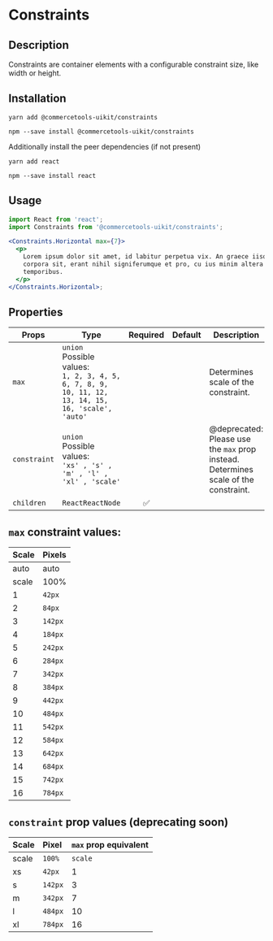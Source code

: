 <!-- THIS IS AN AUTOGENERATED FILE. DO NOT EDIT THIS FILE DIRECTLY. -->
<!-- This file is created by the `yarn generate-readme` script. -->

# Constraints

## Description

Constraints are container elements with a configurable constraint size, like width or height.

## Installation

```
yarn add @commercetools-uikit/constraints
```

```
npm --save install @commercetools-uikit/constraints
```

Additionally install the peer dependencies (if not present)

```
yarn add react
```

```
npm --save install react
```

## Usage

```jsx
import React from 'react';
import Constraints from '@commercetools-uikit/constraints';

<Constraints.Horizontal max={7}>
  <p>
    Lorem ipsum dolor sit amet, id labitur perpetua vix. An graece iisque
    corpora sit, erant nihil signiferumque et pro, cu ius minim altera
    temporibus.
  </p>
</Constraints.Horizontal>;
```

## Properties

| Props        | Type                                                                                                      | Required | Default | Description                                                                         |
| ------------ | --------------------------------------------------------------------------------------------------------- | :------: | ------- | ----------------------------------------------------------------------------------- |
| `max`        | `union`<br/>Possible values:<br/>`1, 2, 3, 4, 5, 6, 7, 8, 9, 10, 11, 12, 13, 14, 15, 16, 'scale', 'auto'` |          |         | Determines scale of the constraint.                                                 |
| `constraint` | `union`<br/>Possible values:<br/>`'xs' , 's' , 'm' , 'l' , 'xl' , 'scale'`                                |          |         | @deprecated: Please use the `max` prop instead. Determines scale of the constraint. |
| `children`   | `ReactReactNode`                                                                                          |    ✅    |         |                                                                                     |

## `max` constraint values:

| Scale | Pixels  |
| :---- | :------ |
| auto  | auto    |
| scale | 100%    |
| 1     | `42px`  |
| 2     | `84px`  |
| 3     | `142px` |
| 4     | `184px` |
| 5     | `242px` |
| 6     | `284px` |
| 7     | `342px` |
| 8     | `384px` |
| 9     | `442px` |
| 10    | `484px` |
| 11    | `542px` |
| 12    | `584px` |
| 13    | `642px` |
| 14    | `684px` |
| 15    | `742px` |
| 16    | `784px` |

## `constraint` prop values (deprecating soon)

| Scale | Pixel   | `max` prop equivalent |
| :---- | :------ | --------------------- |
| scale | `100%`  | `scale`               |
| xs    | `42px`  | 1                     |
| s     | `142px` | 3                     |
| m     | `342px` | 7                     |
| l     | `484px` | 10                    |
| xl    | `784px` | 16                    |
